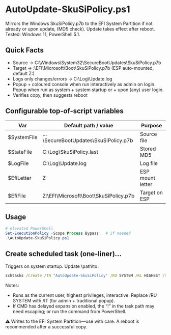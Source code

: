 # AutoUpdate-SkuSiPolicy.ps1

Mirrors the Windows SkuSiPolicy.p7b to the EFI System Partition if not already or upon update, (MD5 check). Update takes effect after reboot.
Tested: Windows 11, PowerShell 5.1.

## Quick Facts
- Source → C:\Windows\System32\SecureBootUpdates\SkuSiPolicy.p7b
- Target → <ESP>:\EFI\Microsoft\Boot\SkuSiPolicy.p7b (ESP auto-mounted, default Z:)
- Logs only changes/errors → C:\Log\Update.log
- Popup + coloured console when run interactively as admin on login. Popup when run as system + system startup or + upon (any) user login.
- Verifies copy, then suggests reboot

## Configurable top-of-script variables

| Var           | Default path / value                          | Purpose           |
|---------------|-----------------------------------------------|-------------------|
| $SystemFile   | …\SecureBootUpdates\SkuSiPolicy.p7b           | Source file       |
| $StateFile    | C:\Log\SkuSiPolicy.last                       | Stored MD5        |
| $LogFile      | C:\Log\Update.log                             | Log file          |
| $EfiLetter    | Z                                             | ESP mount letter  |
| $EfiFile      | Z:\EFI\Microsoft\Boot\SkuSiPolicy.p7b         | Target on ESP     |

## Usage
```powershell
# elevated PowerShell
Set-ExecutionPolicy -Scope Process Bypass   # if needed
.\AutoUpdate-SkuSiPolicy.ps1
```

## Create scheduled task (one-liner)...
Triggers on system startup. Update \path\to\.

```cmd
schtasks /Create /TN "AutoUpdate-SkuSiPolicy" /RU SYSTEM /RL HIGHEST /SC ONSTART /TR "powershell.exe -NoProfile -ExecutionPolicy Bypass -File \"C:\path\to\AutoUpdate-SkuSiPolicy.ps1\"" /F
```
Notes:
- Runs as the current user, highest privileges, interactive. Replace /RU SYSTEM with /IT (for admin + traditional popup).
- If CMD has delayed expansion enabled, the “!” in the task path may need escaping; or run the command from PowerShell.

⚠️ Writes to the EFI System Partition—use with care. A reboot is recommended after a successful copy.
